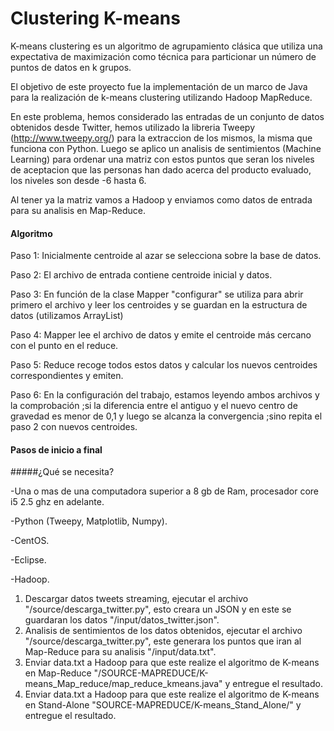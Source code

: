 # Clustering K-means 
K-means clustering es un algoritmo de agrupamiento clásica que utiliza una expectativa de maximización como técnica para particionar un número de puntos de datos en k grupos.

El objetivo de este proyecto fue la implementación de un marco de Java para la realización de k-means clustering utilizando Hadoop MapReduce.

En este problema, hemos considerado las entradas de un conjunto de datos obtenidos desde Twitter, hemos utilizado la libreria Tweepy (http://www.tweepy.org/) para la extraccion de los mismos,
la misma que funciona con Python.
Luego se aplico un analisis de sentimientos (Machine Learning) para ordenar una matriz con estos puntos que seran los niveles de 
aceptacion que las personas han dado acerca del producto evaluado, los niveles son desde -6 hasta 6.

Al tener ya la matriz vamos a Hadoop y enviamos como datos de entrada para su analisis en Map-Reduce.

#### Algoritmo

Paso 1: Inicialmente centroide al azar se selecciona sobre la base de datos.

Paso 2: El archivo de entrada contiene centroide inicial y datos.

Paso 3: En función de la clase Mapper "configurar" se utiliza para abrir primero el archivo y leer los centroides y se guardan en la estructura de datos (utilizamos ArrayList)

Paso 4: Mapper lee el archivo de datos y emite el centroide más cercano con el punto en el reduce.

Paso 5: Reduce recoge todos estos datos y calcular los nuevos centroides correspondientes y emiten.

Paso 6: En la configuración del trabajo, estamos leyendo ambos archivos y la comprobación ;si la diferencia entre el antiguo y el nuevo centro de gravedad es menor de 0,1 y luego
se alcanza la convergencia ;sino repita el paso 2 con nuevos centroides.

#### Pasos de inicio a final

#####¿Qué se necesita?

-Una o mas de una computadora superior a 8 gb de Ram, procesador core i5 2.5 ghz en adelante.

-Python (Tweepy, Matplotlib, Numpy).

-CentOS.

-Eclipse.

-Hadoop.

1. Descargar datos tweets streaming, ejecutar el archivo "/source/descarga_twitter.py", esto creara un JSON y en este se guardaran los datos "/input/datos_twitter.json".
2. Analisis de sentimientos de los datos obtenidos, ejecutar el archivo "/source/descarga_twitter.py", este generara los puntos que iran al Map-Reduce para su analisis "/input/data.txt".
3. Enviar data.txt a Hadoop para que este realize el algoritmo de K-means en Map-Reduce "/SOURCE-MAPREDUCE/K-means_Map_reduce/map_reduce_kmeans.java" y entregue el resultado.
4. Enviar data.txt a Hadoop para que este realize el algoritmo de K-means en Stand-Alone "SOURCE-MAPREDUCE/K-means_Stand_Alone/" y entregue el resultado.

